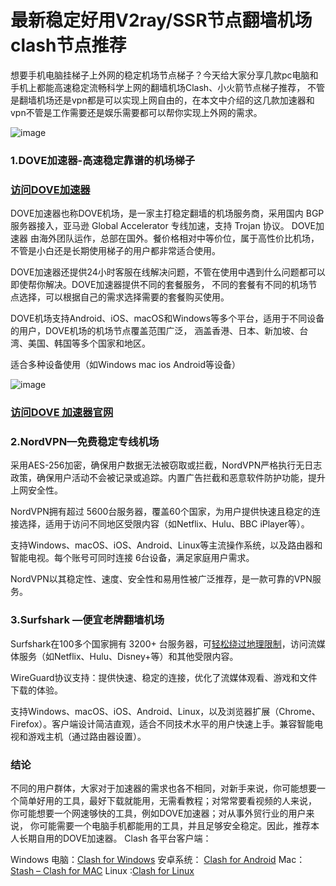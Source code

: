 # 最新稳定好用V2ray/SSR节点翻墙机场clash节点推荐

想要手机电脑挂梯子上外网的稳定机场节点梯子？今天给大家分享几款pc电脑和手机上都能高速稳定流畅科学上网的翻墙机场Clash、小火箭节点梯子推荐，
不管是翻墙机场还是vpn都是可以实现上网自由的，在本文中介绍的这几款加速器和vpn不管是工作需要还是娱乐需要都可以帮你实现上外网的需求。

![image](https://github.com/user-attachments/assets/eef8304f-02af-4f67-a8e3-d6a461961978)

### 1.DOVE加速器-高速稳定靠谱的机场梯子
### [访问DOVE加速器](https://dove8.cc/a.php?alavBTtF8UB)

DOVE加速器也称DOVE机场，是一家主打稳定翻墙的机场服务商，采用国内 BGP 服务器接入，亚马逊 Global Accelerator 专线加速，支持 Trojan 协议。
DOVE加速器 由海外团队运作，总部在国外。餐价格相对中等价位，属于高性价比机场，不管是小白还是长期使用梯子的用户都非常适合使用。

DOVE加速器还提供24小时客服在线解决问题，不管在使用中遇到什么问题都可以即使帮你解决。DOVE加速器提供不同的套餐服务，
不同的套餐有不同的机场节点选择，可以根据自己的需求选择需要的套餐购买使用。

DOVE机场支持Android、iOS、macOS和Windows等多个平台，适用于不同设备的用户，DOVE机场的机场节点覆盖范围广泛，
涵盖香港、日本、新加坡、台湾、美国、韩国等多个国家和地区。

适合多种设备使用（如Windows mac ios Android等设备）

![image](https://github.com/user-attachments/assets/117ec058-446a-44de-a492-6b5e8c5bb3fa)

### [访问DOVE 加速器官网](https://dove8.cc/a.php?alavBTtF8UB)

### 2.NordVPN—免费稳定专线机场

采用AES-256加密，确保用户数据无法被窃取或拦截，NordVPN严格执行无日志政策，确保用户活动不会被记录或追踪。内置广告拦截和恶意软件防护功能，提升上网安全性。

NordVPN拥有超过 5600台服务器，覆盖60个国家，为用户提供快速且稳定的连接选择，适用于访问不同地区受限内容（如Netflix、Hulu、BBC iPlayer等）。

支持Windows、macOS、iOS、Android、Linux等主流操作系统，以及路由器和智能电视。每个账号可同时连接 6台设备，满足家庭用户需求。

NordVPN以其稳定性、速度、安全性和易用性被广泛推荐，是一款可靠的VPN服务。

### 3.Surfshark —便宜老牌翻墙机场

Surfshark在100多个国家拥有 3200+ 台服务器，可[轻松绕过地理限制](https://lemontalking.info/archives/2123)，访问流媒体服务（如Netflix、Hulu、Disney+等）和其他受限内容。

WireGuard协议支持：提供快速、稳定的连接，优化了流媒体观看、游戏和文件下载的体验。

支持Windows、macOS、iOS、Android、Linux，以及浏览器扩展（Chrome、Firefox）。客户端设计简洁直观，适合不同技术水平的用户快速上手。兼容智能电视和游戏主机（通过路由器设置）。

### 结论
不同的用户群体，大家对于加速器的需求也各不相同，对新手来说，你可能想要一个简单好用的工具，最好下载就能用，无需看教程；对常常要看视频的人来说， 
你可能想要一个网速够快的工具，例如DOVE加速器；对从事外贸行业的用户来说， 你可能需要一个电脑手机都能用的工具，并且足够安全稳定。因此，推荐本人长期自用的DOVE加速器。
Clash 各平台客户端：

Windows 电脑：[Clash for Windows](https://doveee.net/knowledgebase.php?action=displayarticle&id=729)
安卓系统： [Clash for Android](https://doveee.net/knowledgebase.php?action=displayarticle&id=913)
Mac：[Stash – Clash for MAC](https://doveee.net/knowledgebase.php?action=displayarticle&id=792)
Linux :[Clash for Linux](https://doveee.net/knowledgebase.php?action=displayarticle&id=807)




